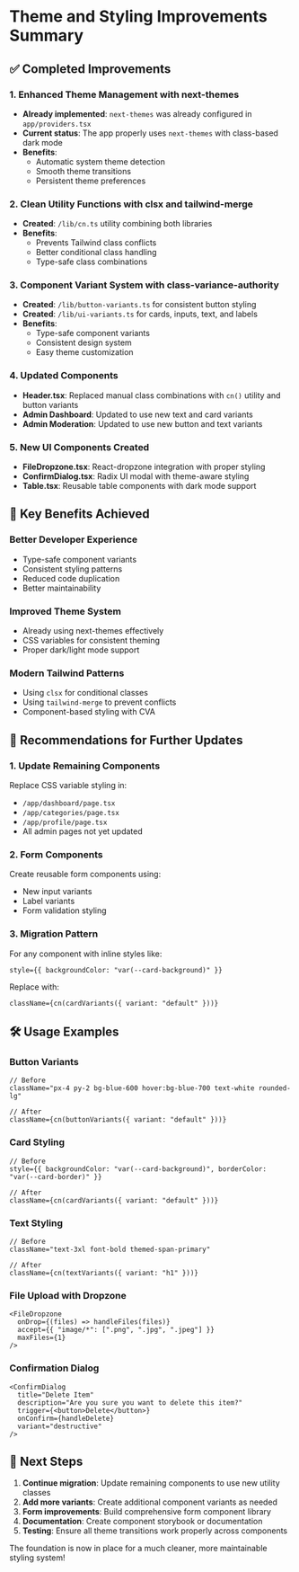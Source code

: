# Theme and Styling Improvements Summary

## ✅ Completed Improvements

### 1. Enhanced Theme Management with next-themes
- **Already implemented**: `next-themes` was already configured in `app/providers.tsx`
- **Current status**: The app properly uses `next-themes` with class-based dark mode
- **Benefits**: 
  - Automatic system theme detection
  - Smooth theme transitions
  - Persistent theme preferences

### 2. Clean Utility Functions with clsx and tailwind-merge
- **Created**: `/lib/cn.ts` utility combining both libraries
- **Benefits**: 
  - Prevents Tailwind class conflicts
  - Better conditional class handling
  - Type-safe class combinations

### 3. Component Variant System with class-variance-authority
- **Created**: `/lib/button-variants.ts` for consistent button styling
- **Created**: `/lib/ui-variants.ts` for cards, inputs, text, and labels
- **Benefits**:
  - Type-safe component variants
  - Consistent design system
  - Easy theme customization

### 4. Updated Components
- **Header.tsx**: Replaced manual class combinations with `cn()` utility and button variants
- **Admin Dashboard**: Updated to use new text and card variants
- **Admin Moderation**: Updated to use new button and text variants

### 5. New UI Components Created
- **FileDropzone.tsx**: React-dropzone integration with proper styling
- **ConfirmDialog.tsx**: Radix UI modal with theme-aware styling
- **Table.tsx**: Reusable table components with dark mode support

## 🎯 Key Benefits Achieved

### Better Developer Experience
- Type-safe component variants
- Consistent styling patterns
- Reduced code duplication
- Better maintainability

### Improved Theme System
- Already using next-themes effectively
- CSS variables for consistent theming
- Proper dark/light mode support

### Modern Tailwind Patterns
- Using `clsx` for conditional classes
- Using `tailwind-merge` to prevent conflicts
- Component-based styling with CVA

## 📝 Recommendations for Further Updates

### 1. Update Remaining Components
Replace CSS variable styling in:
- `/app/dashboard/page.tsx`
- `/app/categories/page.tsx`
- `/app/profile/page.tsx`
- All admin pages not yet updated

### 2. Form Components
Create reusable form components using:
- New input variants
- Label variants
- Form validation styling

### 3. Migration Pattern
For any component with inline styles like:
```tsx
style={{ backgroundColor: "var(--card-background)" }}
```

Replace with:
```tsx
className={cn(cardVariants({ variant: "default" }))}
```

## 🛠 Usage Examples

### Button Variants
```tsx
// Before
className="px-4 py-2 bg-blue-600 hover:bg-blue-700 text-white rounded-lg"

// After  
className={cn(buttonVariants({ variant: "default" }))}
```

### Card Styling
```tsx
// Before
style={{ backgroundColor: "var(--card-background)", borderColor: "var(--card-border)" }}

// After
className={cn(cardVariants({ variant: "default" }))}
```

### Text Styling
```tsx
// Before
className="text-3xl font-bold themed-span-primary"

// After
className={cn(textVariants({ variant: "h1" }))}
```

### File Upload with Dropzone
```tsx
<FileDropzone
  onDrop={(files) => handleFiles(files)}
  accept={{ "image/*": [".png", ".jpg", ".jpeg"] }}
  maxFiles={1}
/>
```

### Confirmation Dialog
```tsx
<ConfirmDialog
  title="Delete Item"
  description="Are you sure you want to delete this item?"
  trigger={<button>Delete</button>}
  onConfirm={handleDelete}
  variant="destructive"
/>
```

## 🚀 Next Steps

1. **Continue migration**: Update remaining components to use new utility classes
2. **Add more variants**: Create additional component variants as needed
3. **Form improvements**: Build comprehensive form component library
4. **Documentation**: Create component storybook or documentation
5. **Testing**: Ensure all theme transitions work properly across components

The foundation is now in place for a much cleaner, more maintainable styling system!
